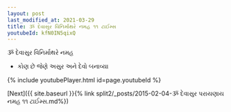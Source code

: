 ```yaml
---
layout: post
last_modified_at: 2021-03-29
title: ૐ દેવાસુર વિનિર્માથરે નમહ ૧૧ ટાઈમ્સ
youtubeId: kfN0IN5qixQ
---
```

 
 
 ૐ દેવાસુર વિનિર્માથરે નમહ  
 
 -  કોણ છે જેણે અસુર અને દેવો બનાવ્યા 
 
  
 
  
 
 
 
 
 
 


{% include youtubePlayer.html id=page.youtubeId %}
 
[Next]({{ site.baseurl }}{% link  split2/_posts/2015-02-04-ૐ દેવાસુર પરાયણાય નમહ ૧૧ ટાઈમ્સ.md%})
 
